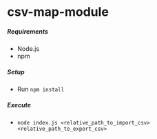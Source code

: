 # csv-map-module

##### Requirements

* Node.js
* npm

##### Setup
* Run `npm install`

##### Execute
* `node index.js <relative_path_to_import_csv> <relative_path_to_export_csv>`
